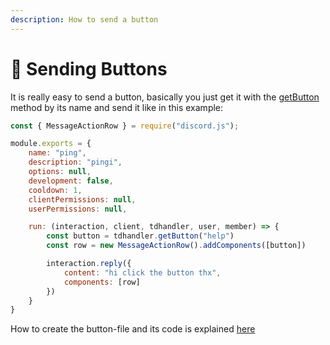 ```yaml
---
description: How to send a button
---
```


# 🔘 Sending Buttons

It is really easy to send a button, basically you just get it with the [getButton](methods/getbutton.md) method by its name and send it like in this example:

```javascript
const { MessageActionRow } = require("discord.js");

module.exports = {
    name: "ping",
    description: "pingi",
    options: null,
    development: false,
    cooldown: 1,
    clientPermissions: null,
    userPermissions: null,

    run: (interaction, client, tdhandler, user, member) => {
        const button = tdhandler.getButton("help")
        const row = new MessageActionRow().addComponents([button])

        interaction.reply({
            content: "hi click the button thx",
            components: [row]
        })
    }
}
```

How to create the button-file and its code is explained [here](handling-files/buttons.md)
